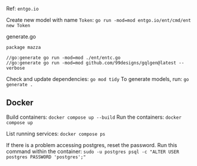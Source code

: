 Ref: `entgo.io`

Create new model with name `Token`:
    `go run -mod=mod entgo.io/ent/cmd/ent new Token`

generate.go
```
package mazza

//go:generate go run -mod=mod ./ent/entc.go
//go:generate go run -mod=mod github.com/99designs/gqlgen@latest --verbose
```

Check and update dependencies: `go mod tidy`
To generate models, run: `go generate .`


## Docker
Build containers: `docker compose up --build`
Run the containers: `docker compose up`

List running services: `docker compose ps`

If there is a problem accessing postgres, reset the password.
Run this command within the container: `sudo -u postgres psql -c "ALTER USER postgres PASSWORD 'postgres';"`
